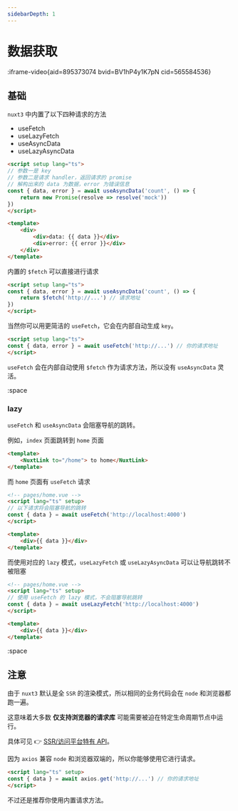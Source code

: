 ```yaml
---
sidebarDepth: 1
---
```


# 数据获取

:iframe-video{aid=895373074 bvid=BV1hP4y1K7pN cid=565584536}



## 基础

`nuxt3` 中内置了以下四种请求的方法

- useFetch
- useLazyFetch
- useAsyncData
- useLazyAsyncData 

```html
<script setup lang="ts">
// 参数一是 key
// 参数二是请求 handler，返回请求的 promise
// 解构出来的 data 为数据，error 为错误信息
const { data, error } = await useAsyncData('count', () => {
    return new Promise(resolve => resolve('mock'))
})
</script>

<template>
    <div>
        <div>data: {{ data }}</div>
        <div>error: {{ error }}</div>
    </div>
</template>
```

内置的  `$fetch` 可以直接进行请求

```html
<script setup lang="ts">
const { data, error } = await useAsyncData('count', () => {
    return $fetch('http://...') // 请求地址
})
</script>
```

当然你可以用更简洁的 `useFetch`，它会在内部自动生成 `key`。

```html
<script setup lang="ts">
const { data, error } = await useFetch('http://...') // 你的请求地址
</script>
```

`useFetch` 会在内部自动使用 `$fetch` 作为请求方法，所以没有 `useAsyncData` 灵活。

:space

### lazy

`useFetch` 和 `useAsyncData` 会阻塞导航的跳转。


例如，`index` 页面跳转到 `home` 页面

```html
<template>
	<NuxtLink to="/home"> to home</NuxtLink>
</template>
```

而 `home` 页面有 `useFetch` 请求

```html
<!-- pages/home.vue -->
<script lang="ts" setup>
// 以下请求将会阻塞导航的跳转
const { data } = await useFetch('http://localhost:4000')
</script>

<template>
	<div>{{ data }}</div>
</template>
```

而使用对应的 `lazy` 模式，`useLazyFetch` 或 `useLazyAsyncData` 可以让导航跳转不被阻塞

```html
<!-- pages/home.vue -->
<script lang="ts" setup>
// 使用 useFetch 的 lazy 模式，不会阻塞导航跳转
const { data } = await useLazyFetch('http://localhost:4000')
</script>

<template>
	<div>{{ data }}</div>
</template>
```

:space


## 注意

由于 `nuxt3` 默认是全 `SSR` 的渲染模式，所以相同的业务代码会在 `node` 和浏览器都跑一遍。  

这意味着大多数 **仅支持浏览器的请求库** 可能需要被迫在特定生命周期节点中运行。

具体可见 👉 [SSR/访问平台特有 API](https://staging-cn.vuejs.org/guide/scaling-up/ssr.html#access-to-platform-specific-apis)。


因为 `axios` 兼容 `node` 和浏览器双端的，所以你能够使用它进行请求。

```html
<script lang="ts" setup>
const { data } = await axios.get('http://...') // 你的请求地址
</script>
```

不过还是推荐你使用内置请求方法。